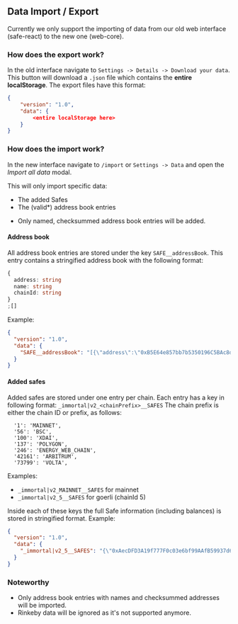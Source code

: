 ## Data Import / Export

Currently we only support the importing of data from our old web interface (safe-react) to the new one (web-core).

### How does the export work?

In the old interface navigate to `Settings -> Details -> Download your data`. This button will download a `.json` file which contains the **entire localStorage**.
The export files have this format:

```json
{
    "version": "1.0",
    "data": {
        <entire localStorage here>
    }
}
```

### How does the import work?

In the new interface navigate to `/import` or `Settings -> Data` and open the _Import all data_ modal.

This will only import specific data:

- The added Safes
- The (valid\*) address book entries

* Only named, checksummed address book entries will be added.

#### Address book

All address book entries are stored under the key `SAFE__addressBook`.
This entry contains a stringified address book with the following format:

```ts
{
  address: string
  name: string
  chainId: string
}
;[]
```

Example:

```json
{
  "version": "1.0",
  "data": {
    "SAFE__addressBook": "[{\"address\":\"0xB5E64e857bb7b5350196C5BAc8d639ceC1072745\",\"name\":\"Testname\",\"chainId\":\"5\"},{\"address\":\"0x08f6466dD7891ac9A60C769c7521b0CF2F60c153\",\"name\":\"authentic-goerli-safe\",\"chainId\":\"5\"}]"
  }
}
```

#### Added safes

Added safes are stored under one entry per chain.
Each entry has a key in following format: `_immortal|v2_<chainPrefix>__SAFES`
The chain prefix is either the chain ID or prefix, as follows:

```
  '1': 'MAINNET',
  '56': 'BSC',
  '100': 'XDAI',
  '137': 'POLYGON',
  '246': 'ENERGY_WEB_CHAIN',
  '42161': 'ARBITRUM',
  '73799': 'VOLTA',
```

Examples:

- `_immortal|v2_MAINNET__SAFES` for mainnet
- `_immortal|v2_5__SAFES` for goerli (chainId 5)

Inside each of these keys the full Safe information (including balances) is stored in stringified format.
Example:

```json
{
  "version": "1.0",
  "data": {
    "_immortal|v2_5__SAFES": "{\"0xAecDFD3A19f777F0c03e6bf99AAfB59937d6467b\":{\"address\":\"0xAecDFD3A19f777F0c03e6bf99AAfB59937d6467b\",\"chainId\":\"5\",\"threshold\":2,\"ethBalance\":\"0.3\",\"totalFiatBalance\":\"435.08\",\"owners\":[\"0x3819b800c67Be64029C1393c8b2e0d0d627dADE2\",\"0x954cD69f0E902439f99156e3eeDA080752c08401\",\"0xB5E64e857bb7b5350196C5BAc8d639ceC1072745\"],\"modules\":[],\"spendingLimits\":[],\"balances\":[{\"tokenAddress\":\"0x0000000000000000000000000000000000000000\",\"fiatBalance\":\"435.08100\",\"tokenBalance\":\"0.3\"},{\"tokenAddress\":\"0x61fD3b6d656F39395e32f46E2050953376c3f5Ff\",\"fiatBalance\":\"0.00000\",\"tokenBalance\":\"22405.086233211233211233\"}],\"implementation\":{\"value\":\"0x3E5c63644E683549055b9Be8653de26E0B4CD36E\"},\"loaded\":true,\"nonce\":1,\"currentVersion\":\"1.3.0+L2\",\"needsUpdate\":false,\"featuresEnabled\":[\"CONTRACT_INTERACTION\",\"DOMAIN_LOOKUP\",\"EIP1559\",\"ERC721\",\"SAFE_APPS\",\"SAFE_TX_GAS_OPTIONAL\",\"SPENDING_LIMIT\",\"TX_SIMULATION\",\"WARNING_BANNER\"],\"loadedViaUrl\":false,\"guard\":\"\",\"collectiblesTag\":\"1667921524\",\"txQueuedTag\":\"1667921524\",\"txHistoryTag\":\"1667400927\"}}"
  }
}
```

### Noteworthy

- Only address book entries with names and checksummed addresses will be imported.
- Rinkeby data will be ignored as it's not supported anymore.
